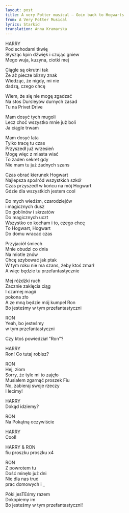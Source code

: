```yaml
---
layout: post
title: A very Potter musical – Goin back to Hogwarts
from: A Very Potter Musical
lyrics: Starkid
translation: Anna Kramarska
---
```

HARRY  
Pod schodami tkwię  
Słysząc kpin dźwięk i czując gniew  
Mego wuja, kuzyna, ciotki mej  

Ciągle są okrutni tak  
Że aż piecze blizny znak  
Wiedząc, że nigdy, mi nie  
dadzą, czego chcę  

Wiem, że się nie mogę zgadzać  
Na stos Dursleyów durnych zasad  
Tu na Privet Drive  

Mam dosyć tych mugoli  
Lecz choć wszystko mnie już boli  
Ja ciągle trwam  

Mam dosyć lata  
Tylko tracę tu czas  
Przyszedł już wrzesień  
Mogę więc z miasta wiać  
To żaden sekret gdy  
Nie mam tu już żadnych szans  

Czas obrać kierunek Hogwart  
Najlepsza spośród wszystkich szkół  
Czas przyszedł w końcu na mój Hogwart  
Gdzie dla wszystkich jestem cool  

Do mych wiedźm, czarodziejów  
i magicznych dusz  
Do goblinów i skrzatów  
Do magicznych uczt  
Wszystko co kocham i to, czego chcę  
To Hogwart, Hogwart  
Do domu wracać czas  

Przyjaciół śmiech  
Mnie obudzi co dnia  
Na miotle znów  
Chcę szybować jak ptak  
W tym roku nie ma szans, żeby ktoś zmarł  
A więc będzie tu przefantastycznie  

Mej różdżki ruch  
Zacznie zaklęcia ciąg  
I czarnej magii  
pokona zło  
A ze mną będzie mój kumpel Ron  
Bo jesteśmy w tym przefantastyczni  

RON  
Yeah, bo jesteśmy  
w tym przefantastyczni  

Czy ktoś powiedział "Ron"?  

HARRY  
Ron! Co tutaj robisz?  

RON  
Hej, ziom  
Sorry, że tyle mi to zajęło  
Musiałem zgarnąć proszek Fiu  
No, zabieraj swoje rzeczy  
I lecimy!  

HARRY  
Dokąd idziemy?  

RON  
Na Pokątną oczywiście  

HARRY  
Cool!  

HARRY & RON  
fiu proszku proszku x4  

RON  
Z powrotem tu  
Dość minęło już dni  
Nie dla nas trud  
prac domowych i _  

Póki jesTEśmy razem  
Dokopiemy im  
Bo jesteśmy w tym przefantastyczni!  







